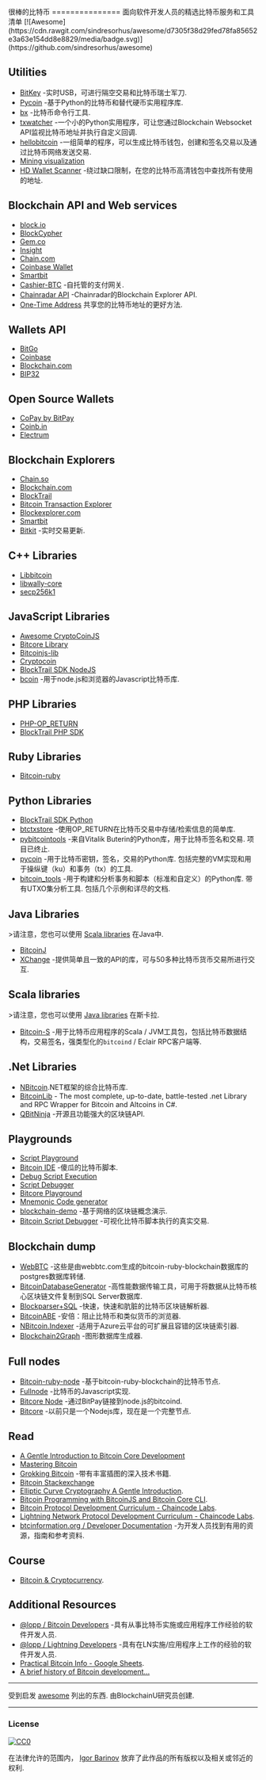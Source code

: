 <div class="github-widget" data-repo="igorbarinov/awesome-bitcoin"></div>
<script async src="https://pagead2.googlesyndication.com/pagead/js/adsbygoogle.js"></script><ins class="adsbygoogle" style="display:block" data-ad-client="ca-pub-6890694312814945" data-ad-slot="5473692530" data-ad-format="auto"  data-full-width-responsive="true"></ins><script>(adsbygoogle = window.adsbygoogle || []).push({});</script>
很棒的比特币
===============
面向软件开发人员的精选比特币服务和工具清单
[![Awesome](https://cdn.rawgit.com/sindresorhus/awesome/d7305f38d29fed78fa85652e3a63e154dd8e8829/media/badge.svg)](https://github.com/sindresorhus/awesome)




## Utilities
* [BitKey](https://bitkey.io) -实时USB，可进行隔空交易和比特币瑞士军刀.
* [Pycoin](https://github.com/richardkiss/pycoin) -基于Python的比特币和替代硬币实用程序库.
* [bx](https://github.com/libbitcoin/libbitcoin-explorer) -比特币命令行工具.
* [txwatcher](https://github.com/tsileo/txwatcher) -一个小的Python实用程序，可让您通过Blockchain Websocket API监视比特币地址并执行自定义回调.
* [hellobitcoin](https://github.com/prettymuchbryce/hellobitcoin) -一组简单的程序，可以生成比特币钱包，创建和签名交易以及通过比特币网络发送交易.
* [Mining visualization](http://www.yogh.io/#mine:last)
* [HD Wallet Scanner](https://github.com/alexk111/HD-Wallet-Scanner) -绕过缺口限制，在您的比特币高清钱包中查找所有使用的地址.

## Blockchain API and Web services
* [block.io](https://block.io)
* [BlockCypher](https://www.blockcypher.com)
* [Gem.co](https://gem.co)
* [Insight](https://insight.is)
* [Chain.com](https://chain.com)
* [Coinbase Wallet](https://wallet.coinbase.com/)
* [Smartbit](https://www.smartbit.com.au)
* [Cashier-BTC](https://github.com/Overtorment/Cashier-BTC) -自托管的支付网关.
* [Chainradar API](https://github.com/yasaricli/chainradar-api) -Chainradar的Blockchain Explorer API.
* [One-Time Address](https://github.com/alexk111/One-Time-Address) 共享您的比特币地址的更好方法.

## Wallets API
* [BitGo](https://bitgo.github.io/bitgo-docs/)
* [Coinbase](https://developers.coinbase.com)
* [Blockchain.com](https://www.blockchain.com/api)
* [BIP32](http://bip32.org)

## Open Source Wallets
* [CoPay by BitPay](https://copay.io/)
* [Coinb.in](https://coinb.in)
* [Electrum](https://electrum.org/)

## Blockchain Explorers
* [Chain.so](http://chain.so)
* [Blockchain.com](https://blockchain.com)
* [BlockTrail](https://www.blocktrail.com/BTC) 
* [Bitcoin Transaction Explorer](https://github.com/JornC/bitcoin-transaction-explorer)
* [Blockexplorer.com](https://blockexplorer.com)
* [Smartbit](https://www.smartbit.com.au)
* [Bitkit](https://bitkit.live) -实时交易更新.

## C++ Libraries
* [Libbitcoin](https://libbitcoin.org/)
* [libwally-core](https://github.com/ElementsProject/libwally-core)
* [secp256k1](https://github.com/bitcoin-core/secp256k1)

## JavaScript Libraries
* [Awesome CryptoCoinJS](https://github.com/cryptocoinjs/awesome-cryptocoinjs)
* [Bitcore Library](https://github.com/bitpay/bitcore/tree/v8.0.0/packages/bitcore-lib)
* [Bitcoinjs-lib](https://github.com/bitcoinjs/bitcoinjs-lib)
* [Cryptocoin](http://cryptocoinjs.com/#modules)
* [BlockTrail SDK NodeJS](https://github.com/blocktrail/blocktrail-sdk-nodejs)
* [bcoin](https://github.com/bcoin-org/bcoin) -用于node.js和浏览器的Javascript比特币库.

## PHP Libraries
* [PHP-OP_RETURN](https://github.com/coinspark/php-OP_RETURN)
* [BlockTrail PHP SDK](https://github.com/blocktrail/blocktrail-sdk-php)

## Ruby Libraries
* [Bitcoin-ruby](https://github.com/lian/bitcoin-ruby)

## Python Libraries
* [BlockTrail SDK Python](https://github.com/blocktrail/blocktrail-sdk-python)
* [btctxstore](https://github.com/F483/btctxstore) -使用OP_RETURN在比特币交易中存储/检索信息的简单库.
* [pybitcointools](https://github.com/vbuterin/pybitcointools)  -来自Vitalik Buterin的Python库，用于比特币签名和交易.  项目已终止.
* [pycoin](https://github.com/richardkiss/pycoin)  -用于比特币密钥，签名，交易的Python库.  包括完整的VM实现和用于操纵键（ku）和事务（tx）的工具.
* [bitcoin_tools](https://github.com/sr-gi/bitcoin_tools)  -用于构建和分析事务和脚本（标准和自定义）的Python库.  带有UTXO集分析工具.  包括几个示例和详尽的文档. 

## Java Libraries
&gt;请注意，您也可以使用 [Scala libraries](#scala-libraries) 在Java中.
* [BitcoinJ](https://bitcoinj.github.io)
* [XChange](https://github.com/knowm/XChange) -提供简单且一致的API的库，可与50多种比特币货币交易所进行交互.

## Scala libraries
&gt;请注意，您也可以使用 [Java libraries](#java-libraries) 在斯卡拉.
* [Bitcoin-S](https://bitcoin-s.org) -用于比特币应用程序的Scala / JVM工具包，包括比特币数据结构，交易签名，强类型化的`bitcoind` / Eclair RPC客户端等.

## .Net Libraries
* [NBitcoin](https://github.com/MetacoSA/NBitcoin).NET框架的综合比特币库.
* [BitcoinLib](https://github.com/cryptean/bitcoinlib) - The most complete, up-to-date, battle-tested .net Library and RPC Wrapper for Bitcoin and Altcoins in C#.
* [QBitNinja](https://github.com/MetacoSA/QBitNinja) -开源且功能强大的区块链API.

## Playgrounds
* [Script Playground](https://www.crmarsh.com/script-playground/)
* [Bitcoin IDE](https://github.com/siminchen/bitcoinIDE) -傻瓜的比特币脚本.
* [Debug Script Execution](https://webbtc.com/script)
* [Script Debugger](https://github.com/kallewoof/btcdeb)
* [Bitcore Playground](https://bitcore.io/playground/)
* [Mnemonic Code generator](https://iancoleman.io/bip39/)
* [blockchain-demo](https://github.com/anders94/blockchain-demo/) -基于网络的区块链概念演示.
* [Bitcoin Script Debugger](https://github.com/liuhongchao/bitcoin4s) -可视化比特币脚本执行的真实交易.

## Blockchain dump
* [WebBTC](http://dumps.webbtc.com/bitcoin/) -这些是由webbtc.com生成的bitcoin-ruby-blockchain数据库的postgres数据库转储.
* [BitcoinDatabaseGenerator](https://github.com/ladimolnar/BitcoinDatabaseGenerator) -高性能数据传输工具，可用于将数据从比特币核心区块链文件复制到SQL Server数据库.
* [Blockparser+SQL](https://github.com/mcdee/blockparser) -快速，快速和肮脏的比特币区块链解析器.
* [BitcoinABE](https://github.com/bitcoin-abe/bitcoin-abe) -安倍：阻止比特币和类似货币的浏览器.
* [NBitcoin.Indexer](https://github.com/MetacoSA/NBitcoin.Indexer) -适用于Azure云平台的可扩展且容错的区块链索引器.
* [Blockchain2Graph](https://github.com/straumat/blockchain2graph) -图形数据库生成器.

## Full nodes
* [Bitcoin-ruby-node](https://github.com/mhanne/bitcoin-ruby-node) -基于bitcoin-ruby-blockchain的比特币节点.
* [Fullnode](https://github.com/ryanxcharles/yours-bitcoin) -比特币的Javascript实现.
* [Bitcore Node](https://github.com/bitpay/bitcore-node) -通过BitPay链接到node.js的bitcoind.
* [Bitcore](https://github.com/bitpay/bitcore) -以前只是一个Nodejs库，现在是一个完整节点.

## Read
* [A Gentle Introduction to Bitcoin Core Development](https://bitcointechtalk.com/a-gentle-introduction-to-bitcoin-core-development-fdc95eaee6b8)
* [Mastering Bitcoin](https://github.com/bitcoinbook/bitcoinbook)
* [Grokking Bitcoin](https://www.manning.com/books/grokking-bitcoin) -带有丰富插图的深入技术书籍.
* [Bitcoin Stackexchange](https://bitcoin.stackexchange.com)
* [Elliptic Curve Cryptography A Gentle Introduction](https://andrea.corbellini.name/2015/05/17/elliptic-curve-cryptography-a-gentle-introduction/).
* [Bitcoin Programming with BitcoinJS and Bitcoin Core CLI](https://github.com/bitcoin-studio/Bitcoin-Programming-with-BitcoinJS).
* [Bitcoin Protocol Development Curriculum - Chaincode Labs](https://github.com/chaincodelabs/bitcoin-curriculum).
* [Lightning Network Protocol Development Curriculum - Chaincode Labs](https://github.com/chaincodelabs/lightning-curriculum).
* [btcinformation.org / Developer Documentation](https://btcinformation.org/en/developer-documentation) -为开发人员找到有用的资源，指南和参考资料.

## Course
* [Bitcoin & Cryptocurrency](http://bitcoinbook.cs.princeton.edu/).

## Additional Resources
* [@lopp / Bitcoin Developers](https://twitter.com/lopp/lists/bitcoin-developers) -具有从事比特币实施或应用程序工作经验的软件开发人员.
* [@lopp / Lightning Developers](https://twitter.com/lopp/lists/lightning-developers) -具有在LN实施/应用程序上工作的经验的软件开发人员.
* [Practical Bitcoin Info - Google Sheets](https://docs.google.com/spreadsheets/d/1Z3Ofa4P8097VWV70Z_bMqIMladngvm-Ck24ot9TDNmw/).
* [A brief history of Bitcoin development...](https://www.youtube.com/watch?v=ZfFNce6CVsE)

---

受到启发 [awesome](https://github.com/sindresorhus/awesome) 列出的东西.
由BlockchainU研究员创建.

---

### License

[![CC0](https://i.creativecommons.org/p/zero/1.0/88x31.png)](https://creativecommons.org/publicdomain/zero/1.0/)

在法律允许的范围内， [Igor Barinov](https://github.com/igorbarinov/) 放弃了此作品的所有版权以及相关或邻近的权利.
